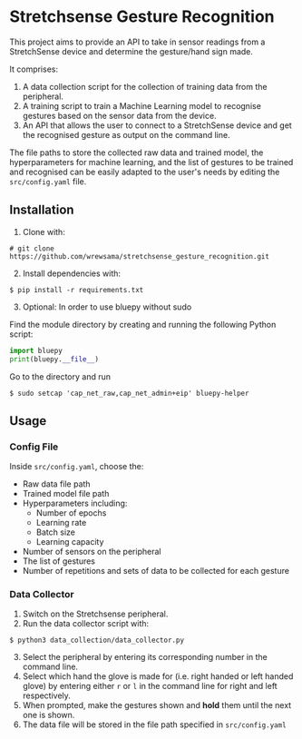 # Stretchsense Gesture Recognition
This project aims to provide an API to take in sensor readings from a StretchSense device and determine the gesture/hand sign made.  

It comprises:
1. A data collection script for the collection of training data from the peripheral.
2. A training script to train a Machine Learning model to recognise gestures based on the sensor data from the device.
3. An API that allows the user to connect to a StretchSense device and get the recognised gesture as output on the command line.

The file paths to store the collected raw data and trained model, the hyperparameters for machine learning, and the list of gestures to be trained and recognised can be easily adapted to the user's needs by editing the `src/config.yaml` file.

## Installation
1. Clone with:
```
# git clone https://github.com/wrewsama/stretchsense_gesture_recognition.git
```
2. Install dependencies with:
```
$ pip install -r requirements.txt
```

3. Optional: In order to use bluepy without sudo

Find the module directory by creating and running the following Python script:
```python
import bluepy
print(bluepy.__file__)
```

Go to the directory and run
```
$ sudo setcap 'cap_net_raw,cap_net_admin+eip' bluepy-helper
```

## Usage
### Config File
Inside `src/config.yaml`, choose the:
* Raw data file path
* Trained model file path
* Hyperparameters including:
    * Number of epochs
    * Learning rate
    * Batch size
    * Learning capacity
* Number of sensors on the peripheral
* The list of gestures
* Number of repetitions and sets of data to be collected for each gesture

### Data Collector
1. Switch on the Stretchsense peripheral.
2. Run the data collector script with:
```
$ python3 data_collection/data_collector.py
```
3. Select the peripheral by entering its corresponding number in the command line.
4. Select which hand the glove is made for (i.e. right handed or left handed glove) by entering either `r` or `l` in the command line for right and left respectively. 
5. When prompted, make the gestures shown and **hold** them until the next one is shown.
6. The data file will be stored in the file path specified in `src/config.yaml`